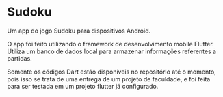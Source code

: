# Sudoku
Um app do jogo Sudoku para dispositivos Android.

O app foi feito utilizando o framework de desenvolvimento mobile Flutter. Utiliza um banco de dados local para armazenar informações referentes a partidas.

Somente os códigos Dart estão disponíveis no repositório até o momento, pois isso se trata de uma entrega de um projeto de faculdade, e foi feita para ser testada em um projeto flutter já configurado.
